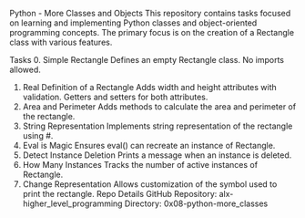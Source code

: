 Python - More Classes and Objects
This repository contains tasks focused on learning and implementing Python classes and object-oriented programming concepts. The primary focus is on the creation of a Rectangle class with various features.

Tasks
0. Simple Rectangle
Defines an empty Rectangle class.
No imports allowed.
1. Real Definition of a Rectangle
Adds width and height attributes with validation.
Getters and setters for both attributes.
2. Area and Perimeter
Adds methods to calculate the area and perimeter of the rectangle.
3. String Representation
Implements string representation of the rectangle using #.
4. Eval is Magic
Ensures eval() can recreate an instance of Rectangle.
5. Detect Instance Deletion
Prints a message when an instance is deleted.
6. How Many Instances
Tracks the number of active instances of Rectangle.
7. Change Representation
Allows customization of the symbol used to print the rectangle.
Repo Details
GitHub Repository: alx-higher_level_programming
Directory: 0x08-python-more_classes
